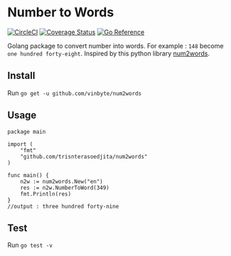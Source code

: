 # Number to Words

[![CircleCI](https://circleci.com/gh/vinbyte/num2words.svg?style=svg)](https://circleci.com/gh/circleci/circleci-docs) [![Coverage Status](https://coveralls.io/repos/github/vinbyte/num2words/badge.svg?branch=main)](https://coveralls.io/github/vinbyte/num2words?branch=main) [![Go Reference](https://pkg.go.dev/badge/github.com/vinbyte/num2words.svg)](https://pkg.go.dev/github.com/vinbyte/num2words)

Golang package to convert number into words. For example : `148` become `one hundred forty-eight`. Inspired by this python library [num2words](https://github.com/savoirfairelinux/num2words).

## Install

Run `go get -u github.com/vinbyte/num2words`

## Usage

```
package main

import (
	"fmt"
	"github.com/trisnterasoedjita/num2words"
)

func main() {
	n2w := num2words.New("en")
	res := n2w.NumberToWord(349)
	fmt.Println(res)
}
//output : three hundred forty-nine
```

## Test

Run `go test -v`
